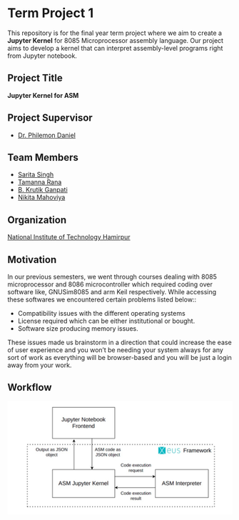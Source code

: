 # Term Project 1

This repository is for the final year term project where we aim to create a **Jupyter Kernel** for 8085 Microprocessor assembly language. Our project aims to develop a kernel that can interpret assembly-level programs right from Jupyter notebook.

## Project Title

**Jupyter Kernel for ASM**

## Project Supervisor

- [Dr. Philemon Daniel](https://github.com/phildani7)

## Team Members

- [Sarita Singh](https://github.com/itssingh)
- [Tamanna Rana](https://github.com/TamannaRana123)
- [B. Krutik Ganpati](https://github.com/13KFossil)
- [Nikita Mahoviya](https://github.com/nikitamahoviya)

## Organization

[National Institute of Technology Hamirpur](https://nith.ac.in/)

## Motivation

In our previous semesters, we went through courses dealing with 8085 microprocessor and 8086 microcontroller which required coding over software like, GNUSim8085 and arm Keil respectively. While accessing these softwares we encountered certain problems listed below::
- Compatibility issues with the different operating systems  
- License required which can be either institutional or bought.
- Software size producing memory issues. 

These issues made us brainstorm in a direction that could increase the ease of user experience and you won’t be needing your system always for any sort of work as everything will be browser-based and you will be just a login away from your work.
## Workflow

![workflow](resources/workflow.jpeg)
